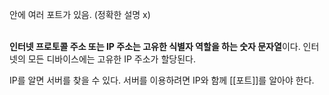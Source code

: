 안에 여러 포트가 있음. (정확한 설명 x)   
<br>

**인터넷 프로토콜 주소 또는 IP 주소는 고유한 식별자 역할을 하는 숫자 문자열**이다. 인터넷의 모든 디바이스에는 고유한 IP 주소가 할당된다.

IP를 알면 서버를 찾을 수 있다.
서버를 이용하려면 IP와 함께 [[포트]]를 알아야 한다.